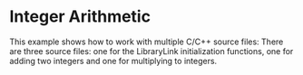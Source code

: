# Integer Arithmetic

This example shows how to work with multiple C/C++ source files: There are three
source files: one for the LibraryLink initialization functions, one for adding two integers and one for multiplying to integers.
